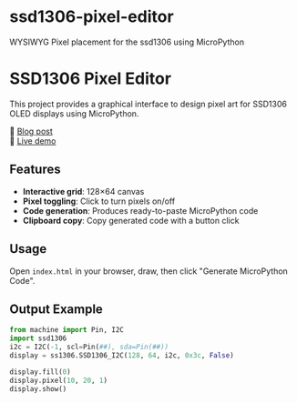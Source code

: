 # ssd1306-pixel-editor
WYSIWYG Pixel placement for the ssd1306 using MicroPython

# SSD1306 Pixel Editor

This project provides a graphical interface to design pixel art for SSD1306 OLED displays using MicroPython.

🔗 [Blog post](https://randomboo.com/project/ssd1306/)  
🔗 [Live demo](https://randomboo.com/ssd1306OLED_micropython/pixel_draw_convert.html)

## Features

- **Interactive grid**: 128×64 canvas
- **Pixel toggling**: Click to turn pixels on/off
- **Code generation**: Produces ready-to-paste MicroPython code
- **Clipboard copy**: Copy generated code with a button click

## Usage

Open `index.html` in your browser, draw, then click "Generate MicroPython Code".

## Output Example

```python
from machine import Pin, I2C
import ssd1306
i2c = I2C(-1, scl=Pin(##), sda=Pin(##))
display = ss1306.SSD1306_I2C(128, 64, i2c, 0x3c, False)

display.fill(0)
display.pixel(10, 20, 1)
display.show()
